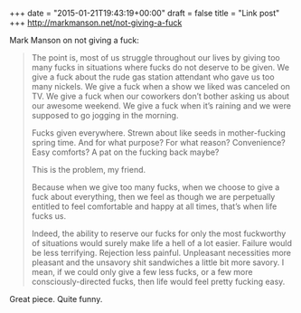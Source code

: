 +++
date = "2015-01-21T19:43:19+00:00"
draft = false
title = "Link post"
+++
http://markmanson.net/not-giving-a-fuck



Mark Manson on not giving a fuck:

> The point is, most of us struggle throughout our lives by giving too many fucks in situations where fucks do not deserve to be given. We give a fuck about the rude gas station attendant who gave us too many nickels. We give a fuck when a show we liked was canceled on TV. We give a fuck when our coworkers don’t bother asking us about our awesome weekend. We give a fuck when it’s raining and we were supposed to go jogging in the morning.
> 
> Fucks given everywhere. Strewn about like seeds in mother-fucking spring time. And for what purpose? For what reason? Convenience? Easy comforts? A pat on the fucking back maybe?
> 
> This is the problem, my friend.
> 
> Because when we give too many fucks, when we choose to give a fuck about everything, then we feel as though we are perpetually entitled to feel comfortable and happy at all times, that’s when life fucks us.
> 
> Indeed, the ability to reserve our fucks for only the most fuckworthy of situations would surely make life a hell of a lot easier. Failure would be less terrifying. Rejection less painful. Unpleasant necessities more pleasant and the unsavory shit sandwiches a little bit more savory. I mean, if we could only give a few less fucks, or a few more consciously-directed fucks, then life would feel pretty fucking easy.

Great piece. Quite funny.
